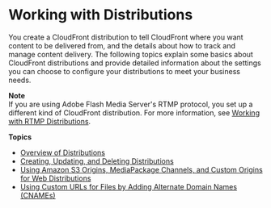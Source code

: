 # Working with Distributions<a name="distribution-working-with"></a>

You create a CloudFront distribution to tell CloudFront where you want content to be delivered from, and the details about how to track and manage content delivery\. The following topics explain some basics about CloudFront distributions and provide detailed information about the settings you can choose to configure your distributions to meet your business needs\.

**Note**  
If you are using Adobe Flash Media Server's RTMP protocol, you set up a different kind of CloudFront distribution\. For more information, see [Working with RTMP Distributions](distribution-rtmp.md)\.

**Topics**
+ [Overview of Distributions](distribution-overview.md)
+ [Creating, Updating, and Deleting Distributions](distribution-create-delete.md)
+ [Using Amazon S3 Origins, MediaPackage Channels, and Custom Origins for Web Distributions](DownloadDistS3AndCustomOrigins.md)
+ [Using Custom URLs for Files by Adding Alternate Domain Names \(CNAMEs\)](CNAMEs.md)